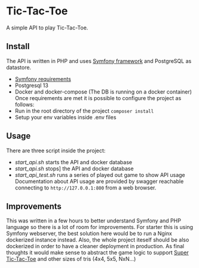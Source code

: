 # Tic-Tac-Toe
A simple API to play Tic-Tac-Toe.

## Install 
The API is written in PHP and uses [Symfony framework](https://symfony.com/) and PostgreSQL as datastore.  
- [Symfony requirements](https://symfony.com/)
- Postgresql 13
- Docker and docker-compose (The DB is running on a docker container)
Once requirements are met it is possible to configure the project as follows:
- Run in the root directory of the project `composer install`
 - Setup your env variables inside .env files

## Usage
There are three script inside the project:
- *start_api.sh* starts the API and docker database
 - *start_api.sh* stops] the API and docker database
 - *start_api_test.sh* runs a series of played out game to show API usage
Documentation about API usage are provided by swagger reachable connecting to `http://127.0.0.1:800` from a web browser.

## Improvements
This was written in a few hours to better understand Symfony and PHP language so there is a lot of room for improvements.
For starter this is using Symfony webserver, the best solution here would be to run a Nginx dockerized instance instead.
Also, the whole project iteself should be also dockerized in order to have a cleaner deployment in production.
As final thoughts it would make sense to abstract the game logic to support [Super Tic-Tac-Toe](https://en.wikipedia.org/wiki/Ultimate_tic-tac-toe) and other sizes of tris (4x4, 5x5, NxN...)